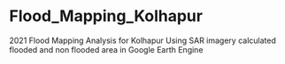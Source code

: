 # Flood_Mapping_Kolhapur
2021 Flood Mapping Analysis for Kolhapur
Using SAR imagery calculated flooded and non flooded area in Google Earth Engine
